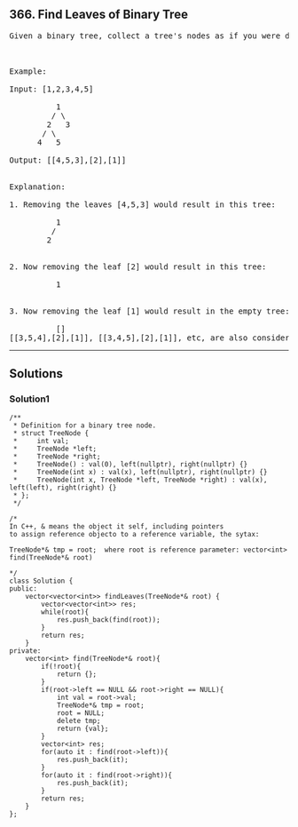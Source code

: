 ## 366. Find Leaves of Binary Tree
<pre>
Given a binary tree, collect a tree's nodes as if you were doing this: Collect and remove all leaves, repeat until the tree is empty.

 

Example:

Input: [1,2,3,4,5]
  
          1
         / \
        2   3
       / \     
      4   5    

Output: [[4,5,3],[2],[1]]
 

Explanation:

1. Removing the leaves [4,5,3] would result in this tree:

          1
         / 
        2          
 

2. Now removing the leaf [2] would result in this tree:

          1          
 

3. Now removing the leaf [1] would result in the empty tree:

          []         
[[3,5,4],[2],[1]], [[3,4,5],[2],[1]], etc, are also consider correct answers since per each level it doesn't matter the order on which elements are returned.
</pre>

---------------------------------------------------------

## Solutions

### Solution1
```c+
/**
 * Definition for a binary tree node.
 * struct TreeNode {
 *     int val;
 *     TreeNode *left;
 *     TreeNode *right;
 *     TreeNode() : val(0), left(nullptr), right(nullptr) {}
 *     TreeNode(int x) : val(x), left(nullptr), right(nullptr) {}
 *     TreeNode(int x, TreeNode *left, TreeNode *right) : val(x), left(left), right(right) {}
 * };
 */

/*
In C++, & means the object it self, including pointers
to assign reference objecto to a reference variable, the sytax:

TreeNode*& tmp = root;  where root is reference parameter: vector<int> find(TreeNode*& root)

*/
class Solution {
public:
    vector<vector<int>> findLeaves(TreeNode*& root) {
        vector<vector<int>> res;
        while(root){
            res.push_back(find(root));
        }
        return res;
    }
private:
    vector<int> find(TreeNode*& root){
        if(!root){
            return {};
        }
        if(root->left == NULL && root->right == NULL){
            int val = root->val;
            TreeNode*& tmp = root;
            root = NULL;
            delete tmp;
            return {val};
        }
        vector<int> res;
        for(auto it : find(root->left)){
            res.push_back(it);
        }
        for(auto it : find(root->right)){
            res.push_back(it);
        }
        return res;
    }
};

```
